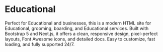 # Educational
Perfect for Educational and businesses, this is a modern HTML site for Educational, grooming, boarding, and Educational services. Built with Bootstrap 5 and Next.js, it offers a clean, responsive design, pixel-perfect layouts, Font Awesome icons, and detailed docs. Easy to customize, fast loading, and fully supported 24/7.
